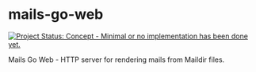 # mails-go-web

[![Project Status: Concept - Minimal or no implementation has been done yet.](http://www.repostatus.org/badges/latest/concept.svg)](http://www.repostatus.org/#concept)

Mails Go Web - HTTP server for rendering mails from Maildir files.
